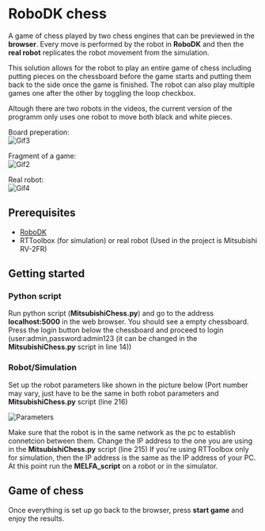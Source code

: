 # RoboDK chess
A game of chess played by two chess engines that can be previewed in the **browser**. Every move is performed by the robot in **RoboDK** and then the **real robot** replicates the robot movement from the simulation.

This solution allows for the robot to play an entire game of chess including putting pieces on the chessboard before the game starts and putting them back to the side once the game is finished. The robot can also play multiple games one after the other by toggling the loop checkbox.

Altough there are two robots in the videos, the current version of the programm only uses one robot to move both black and white pieces. 

Board preperation:
<br/>
![Gif3](https://github.com/user-attachments/assets/80013068-f813-4a26-9435-94684f66ba76)
<br/>

Fragment of a game:
<br/>
![Gif2](https://github.com/user-attachments/assets/2e1813c3-e110-473a-ad09-503f66b19c4e)
<br/>

Real robot:
<br/>
![Gif4](https://github.com/user-attachments/assets/25ffc048-c87f-4600-b985-ff55f52ab1b9)
<br/>

## Prerequisites
* [RoboDK](https://robodk.com/)
* RTToolbox (for simulation) or real robot (Used in the project is Mitsubishi RV-2FR)
  

## Getting started
### Python script
Run python script (**MitsubishiChess.py**) and go to the address **localhost:5000** in the web browser. You should see a empty chessboard. Press the login button below the chessboard and proceed to login (user:admin,password:admin123 (it can be changed in the **MitsubishiChess.py** script in line 14))
### Robot/Simulation
Set up the robot parameters like shown in the picture below (Port number may vary, just have to be the same in both robot parameters and **MitsubishiChess.py** script (line 216)

![Parameters](https://github.com/user-attachments/assets/03fe2e95-be21-432d-bc3d-ccc253bd2d5c)

Make sure that the robot is in the same network as the pc to establish connetcion between them. Change the IP address to the one you are using in the **MitsubishiChess.py** script (line 215)
If you're using RTToolbox only for simulation, then the IP address is the same as the IP address of your PC.
At this point run the **MELFA_script** on a robot or in the simulator. 

## Game of chess
Once everything is set up go back to the browser, press **start game** and enjoy the results.

